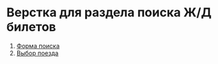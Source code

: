 # Верстка для раздела поиска Ж/Д билетов
1. [Форма поиска](https://vladis84.github.io/raketa.rail.html/index.html)
1. [Выбор поезда](https://vladis84.github.io/raketa.rail.html/choose-train.html)

